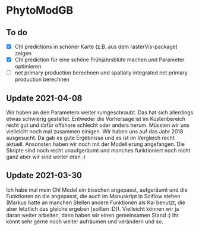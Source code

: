 # PhytoModGB

## To do

- [x] Chl predictions in schöner Karte (z.B. aus dem rasterVis-package) zeigen  
- [x] Chl prediction für eine schöne Frühjahrsblüte machen und Parameter optimieren
- [ ] net primary production berechnen und spatially integrated net primary production berechnen

## Update 2021-04-08
Wir haben an den Parametern weiter rumgeschraubt. Das hat sich allerdings etwas schwierig gestaltet. Entweder die Vorhersage ist im Küstenbereich recht gut und dafür offshore schlecht oder anders herum. Müssten wir uns vielleicht noch mal zusammen einigen. Wir haben uns auf das Jahr 2018 ausgesucht. Da gab es gute Ergebnisse und es ist im Vergleich recht aktuell. 
Ansonsten haben wir noch mit der Modellierung angefangen. Die Skripte sind noch recht unaufgeräumt und manches funktioniert noch nicht ganz aber wir sind weiter dran :)

## Update 2021-03-30
Ich habe mal mein Chl Model ein bisschen angepasst, aufgeräumt und die Funktionen an die angepasst, die auch im Manuskript in Sciflow stehen (Markus hatte an manchen Stellen andere Funktionen als Kai benutzt, die aber letztlich das gleiche ergeben [sollten :D]). Vielleicht können wir ja daran weiter arbeiten, dann haben wir einen gemeinsamen Stand :) Ihr könnt sehr gerne noch weiter aufräumen und verändern und so.
